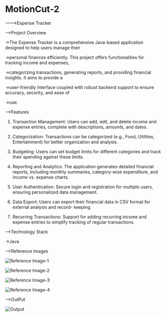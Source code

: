 # MotionCut-2
--->Expense Tracker

-->Project Overview

->The Expense Tracker is a comprehensive Java-based application designed to help users manage their

->personal finances efficiently. This project offers functionalities for tracking income and expenses,

->categorizing transactions, generating reports, and providing financial insights. It aims to provide a

->user-friendly interface coupled with robust backend support to ensure accuracy, security, and ease of

->use.

-->Features

1. Transaction Management: Users can add, edit, and delete income and expense entries,
   complete with descriptions, amounts, and dates.
   
2. Categorization: Transactions can be categorized (e.g., Food, Utilities, Entertainment) for better
   organization and analysis.
   
3. Budgeting: Users can set budget limits for different categories and track their spending against
   these limits.

4. Reporting and Analytics: The application generates detailed financial reports, including monthly
   summaries, category-wise expenditure, and income vs. expense charts.

5. User Authentication: Secure login and registration for multiple users, ensuring personalized
   data management.
   
6. Data Export: Users can export their financial data in CSV format for external analysis and record-
   keeping.
7. Recurring Transactions: Support for adding recurring income and expense entries to simplify
   tracking of regular transactions.

-->Technology Stack

->Java

-->Reference Images

![Reference Image-1](https://github.com/naveen22999/MotionCut-2/assets/170524966/d8a5378e-8ad1-46c3-857e-74210368faf9)

![Reference Image-2](https://github.com/naveen22999/MotionCut-2/assets/170524966/705aeb8e-549a-46e7-bcbb-e45fcc7cc4f2)

![Reference Image-3](https://github.com/naveen22999/MotionCut-2/assets/170524966/01d36da7-831b-4624-a341-3ee5d8796282)

![Reference Image-4](https://github.com/naveen22999/MotionCut-2/assets/170524966/957bc642-1b0a-4e04-8374-98d96d93928b)

-->OutPut

![Output](https://github.com/naveen22999/MotionCut-2/assets/170524966/315a66cf-bc1e-4b31-a93c-7d1b93be854b)




